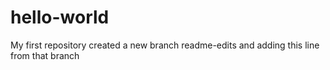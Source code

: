 # hello-world
My first repository
created a new branch readme-edits and adding this line from that branch

